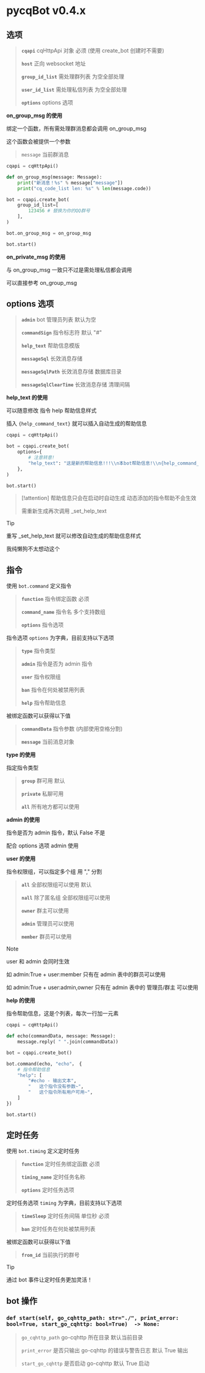 # pycqBot v0.4.x

## 选项

> **`cqapi`** cqHttpApi 对象 必须 (使用 create_bot 创建时不需要)
> 
> **`host`** 正向 websocket 地址
> 
> **`group_id_list`** 需处理群列表 为空全部处理
> 
> **`user_id_list`** 需处理私信列表 为空全部处理
> 
> **`options`** options 选项

**on_group_msg 的使用**

绑定一个函数，所有需处理群消息都会调用 on_group_msg

这个函数会被提供一个参数

> `message` 当前群消息

```python
cqapi = cqHttpApi()

def on_group_msg(message: Message):
    print("新消息！%s" % message["message"])
    print("cq_code_list len: %s" % len(message.code))

bot = cqapi.create_bot(
    group_id_list=[
        123456 # 替换为你的QQ群号
    ],
)

bot.on_group_msg = on_group_msg

bot.start()
```

**on_private_msg 的使用**

与 on_group_msg 一致只不过是需处理私信都会调用

可以直接参考 on_group_msg

## options 选项

> **`admin`** bot 管理员列表 默认为空
> 
> **`commandSign`** 指令标志符 默认 "#"
> 
> **`help_text`** 帮助信息模版
> 
> **`messageSql`** 长效消息存储
>
> **`messageSqlPath`** 长效消息存储 数据库目录
> 
> **`messageSqlClearTime`** 长效消息存储 清理间隔

**help_text 的使用**

可以随意修改 指令 help 帮助信息样式

插入 `{help_command_text}` 就可以插入自动生成的帮助信息

```python
cqapi = cqHttpApi()

bot = cqapi.create_bot(
    options={
        # 注意转意!
        "help_text": "这是新的帮助信息!!!\\n本bot帮助信息!\\n{help_command_text}\\npycqbot v0.1.0"
    },
)

bot.start()
```

> [!attention]
> 帮助信息只会在启动时自动生成 动态添加的指令帮助不会生效
>
> 需重新生成再次调用 _set_help_text

> [!tip]
> 重写 _set_help_text 就可以修改自动生成的帮助信息样式
>
> 我纯懒狗不太想动这个

## 指令

使用 `bot.command` 定义指令

> **`function`** 指令绑定函数 必须
> 
> **`command_name`** 指令名 多个支持数组
> 
> **`options`** 指令选项

指令选项 `options` 为字典，目前支持以下选项

> **`type`** 指令类型
> 
> **`admin`** 指令是否为 admin 指令
> 
> **`user`** 指令权限组
> 
> **`ban`** 指令在何处被禁用列表
> 
> **`help`** 指令帮助信息

被绑定函数可以获得以下值

> **`commandData`** 指令参数 (内部使用空格分割)
>
> **`message`** 当前消息对象

**type 的使用**

指定指令类型

> **`group`** 群可用 默认
>
> **`private`** 私聊可用
>
> **`all`** 所有地方都可以使用

**admin 的使用**

指令是否为 admin 指令，默认 False 不是

配合 options 选项 admin 使用

**user 的使用**

指令权限组，可以指定多个组 用 "," 分割

> **`all`** 全部权限组可以使用 默认
>
> **`nall`** 除了匿名组 全部权限组可以使用
>
> **`owner`** 群主可以使用
>
> **`admin`** 管理员可以使用
>
> **`member`** 群员可以使用

> [!note]
> user 和 admin 会同时生效
>
> 如 admin:True + user:member 只有在 admin 表中的群员可以使用
>
> 如 admin:True + user:admin,owner 只有在 admin 表中的 管理员/群主 可以使用

**help 的使用**

指令帮助信息，这是个列表，每次一行加一元素

```python
cqapi = cqHttpApi()

def echo(commandData, message: Message):
    message.reply( " ".join(commandData))

bot = cqapi.create_bot()

bot.command(echo, "echo"， {
    # 指令帮助信息
    "help": [
        "#echo - 输出文本",
        "   这个指令没有参数~",
        "   这个指令所有用户可用~",
    ]
})

bot.start()
```

## 定时任务

使用 `bot.timing` 定义定时任务

> **`function`** 定时任务绑定函数 必须
> 
> **`timing_name`** 定时任务名称
> 
> **`options`** 定时任务选项

定时任务选项 `timing` 为字典，目前支持以下选项

> **`timeSleep`** 定时任务间隔 单位秒 必须
> 
> **`ban`** 定时任务在何处被禁用列表

被绑定函数可以获得以下值

> **`from_id`** 当前执行的群号

> [!tip]
> 通过 bot 事件让定时任务更加灵活！

## bot 操作

### **`def start(self, go_cqhttp_path: str="./", print_error: bool=True, start_go_cqhttp: bool=True)  -> None:`**

> `go_cqhttp_path` go-cqhttp 所在目录 默认当前目录
>
> `print_error` 是否只输出 go-cqhttp 的错误与警告日志 默认 True 输出
>
> `start_go_cqhttp` 是否启动 go-cqhttp 默认 True 启动
